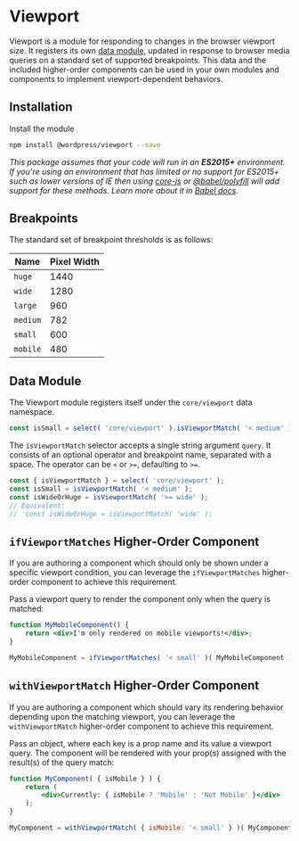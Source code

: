# Viewport

Viewport is a module for responding to changes in the browser viewport size. It registers its own [data module](/packages/data/README.md), updated in response to browser media queries on a standard set of supported breakpoints. This data and the included higher-order components can be used in your own modules and components to implement viewport-dependent behaviors.

## Installation

Install the module

```bash
npm install @wordpress/viewport --save
```

_This package assumes that your code will run in an **ES2015+** environment. If you're using an environment that has limited or no support for ES2015+ such as lower versions of IE then using [core-js](https://github.com/zloirock/core-js) or [@babel/polyfill](https://babeljs.io/docs/en/next/babel-polyfill) will add support for these methods. Learn more about it in [Babel docs](https://babeljs.io/docs/en/next/caveats)._

## Breakpoints

The standard set of breakpoint thresholds is as follows:

Name|Pixel Width
---|---
`huge`|1440
`wide`|1280
`large`|960
`medium`|782
`small`|600
`mobile`|480

## Data Module

The Viewport module registers itself under the `core/viewport` data namespace.

```js
const isSmall = select( 'core/viewport' ).isViewportMatch( '< medium' );
```

The `isViewportMatch` selector accepts a single string argument `query`. It consists of an optional operator and breakpoint name, separated with a space. The operator can be `<` or `>=`, defaulting to `>=`.

```js
const { isViewportMatch } = select( 'core/viewport' );
const isSmall = isViewportMatch( '< medium' );
const isWideOrHuge = isViewportMatch( '>= wide' );
// Equivalent: 
//  const isWideOrHuge = isViewportMatch( 'wide' );
```

## `ifViewportMatches` Higher-Order Component

If you are authoring a component which should only be shown under a specific viewport condition, you can leverage the `ifViewportMatches` higher-order component to achieve this requirement.

Pass a viewport query to render the component only when the query is matched:

```jsx
function MyMobileComponent() {
	return <div>I'm only rendered on mobile viewports!</div>;
}

MyMobileComponent = ifViewportMatches( '< small' )( MyMobileComponent );
```

## `withViewportMatch` Higher-Order Component

If you are authoring a component which should vary its rendering behavior depending upon the matching viewport, you can leverage the `withViewportMatch` higher-order component to achieve this requirement.

Pass an object, where each key is a prop name and its value a viewport query. The component will be rendered with your prop(s) assigned with the result(s) of the query match:

```jsx
function MyComponent( { isMobile } ) {
	return (
		<div>Currently: { isMobile ? 'Mobile' : 'Not Mobile' }</div>
	);
}

MyComponent = withViewportMatch( { isMobile: '< small' } )( MyComponent );
```
